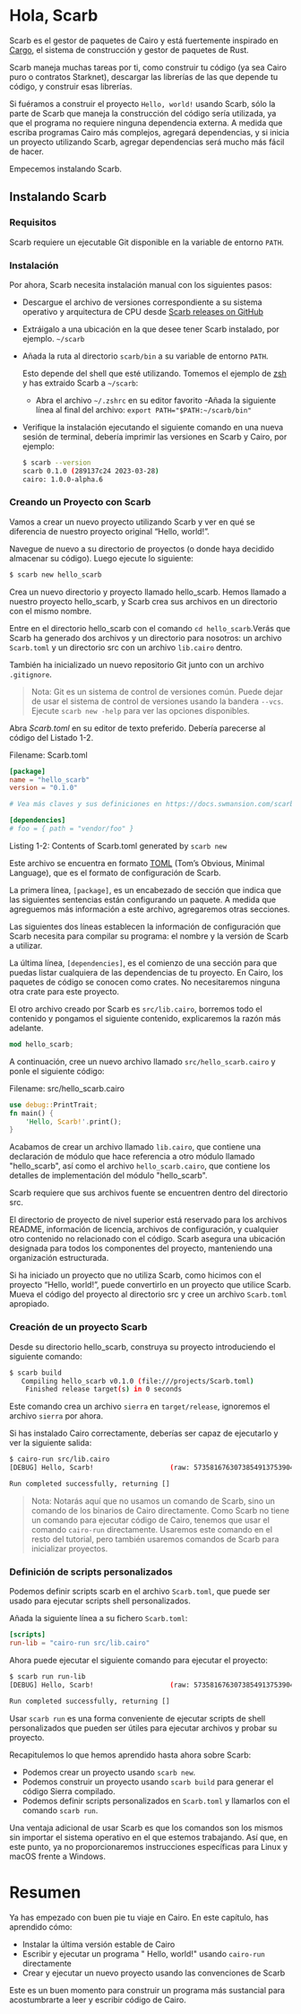 # Hola, Scarb

Scarb es el gestor de paquetes de Cairo y está fuertemente inspirado en [Cargo](https://doc.rust-lang.org/cargo/), el sistema de construcción y gestor de paquetes de Rust.

Scarb maneja muchas tareas por ti, como construir tu código (ya sea Cairo puro o contratos Starknet), descargar las librerías de las que depende tu código, y construir esas librerías.

Si fuéramos a construir el proyecto `Hello, world!` usando Scarb, sólo la parte de Scarb que maneja la construcción del código sería utilizada, ya que el programa no requiere ninguna dependencia externa. A medida que escriba programas Cairo más complejos, agregará dependencias, y si inicia un proyecto utilizando Scarb, agregar dependencias será mucho más fácil de hacer.

Empecemos instalando Scarb.

## Instalando Scarb

### Requisitos

Scarb requiere un ejecutable Git disponible en la variable de entorno `PATH`.

### Instalación

Por ahora, Scarb necesita instalación manual con los siguientes pasos:

- Descargue el archivo de versiones correspondiente a su sistema operativo y arquitectura de CPU desde [Scarb releases on GitHub](https://github.com/software-mansion/scarb/releases)
- Extráigalo a una ubicación en la que desee tener Scarb instalado, por ejemplo. `~/scarb`
- Añada la ruta al directorio `scarb/bin` a su variable de entorno `PATH`.

  Esto depende del shell que esté utilizando. Tomemos el ejemplo de [zsh](https://ohmyz.sh/) y has extraido Scarb a `~/scarb`:

  - Abra el archivo `~/.zshrc` en su editor favorito
  -Añada la siguiente línea al final del archivo: `export PATH="$PATH:~/scarb/bin"`

- Verifique la instalación ejecutando el siguiente comando en una nueva sesión de terminal, debería imprimir las versiones en Scarb y Cairo, por ejemplo:

  ```bash
  $ scarb --version
  scarb 0.1.0 (289137c24 2023-03-28)
  cairo: 1.0.0-alpha.6
  ```

### Creando un Proyecto con Scarb

Vamos a crear un nuevo proyecto utilizando Scarb y ver en qué se diferencia de nuestro proyecto original “Hello, world!”.

Navegue de nuevo a su directorio de proyectos (o donde haya decidido almacenar su código). Luego ejecute lo siguiente:

```bash
$ scarb new hello_scarb
```

Crea un nuevo directorio y proyecto llamado hello_scarb. Hemos llamado a nuestro proyecto hello_scarb, y Scarb crea sus archivos en un directorio con el mismo nombre.

Entre en el directorio hello_scarb con el comando `cd hello_scarb`.Verás que Scarb ha generado dos archivos y un directorio para nosotros: un archivo `Scarb.toml` y un directorio src con un archivo `lib.cairo` dentro.

También ha inicializado un nuevo repositorio Git junto con un archivo `.gitignore`.

> Nota: Git es un sistema de control de versiones común. Puede dejar de usar el sistema de control de versiones 
> usando la bandera `--vcs`.
> Ejecute `scarb new -help` para ver las opciones disponibles.

Abra _Scarb.toml_ en su editor de texto preferido. Debería parecerse al código del Listado 1-2.

<span class="filename">Filename: Scarb.toml</span>

```toml
[package]
name = "hello_scarb"
version = "0.1.0"

# Vea más claves y sus definiciones en https://docs.swmansion.com/scarb/docs/reference/manifest

[dependencies]
# foo = { path = "vendor/foo" }
```

<span class="caption">Listing 1-2: Contents of Scarb.toml generated by `scarb new`</span>

Este archivo se encuentra en formato [TOML](https://toml.io/) (Tom’s Obvious, Minimal Language), que es el formato de configuración de Scarb.

La primera línea, `[package]`, es un encabezado de sección que indica que las siguientes sentencias están configurando un paquete. A medida que agreguemos más información a este archivo, agregaremos otras secciones.

Las siguientes dos líneas establecen la información de configuración que Scarb necesita para compilar su programa: el nombre y la versión de Scarb a utilizar.

La última línea, `[dependencies]`, es el comienzo de una sección para que puedas listar cualquiera de las dependencias de tu proyecto. En Cairo, los paquetes de código se conocen como crates. No necesitaremos ninguna otra crate para este proyecto.

El otro archivo creado por Scarb es `src/lib.cairo`, borremos todo el contenido y pongamos el siguiente contenido, explicaremos la razón más adelante.

```rust
mod hello_scarb;
```

A continuación, cree un nuevo archivo llamado `src/hello_scarb.cairo` y ponle el siguiente código:

<span class="filename">Filename: src/hello_scarb.cairo</span>

```rust
use debug::PrintTrait;
fn main() {
    'Hello, Scarb!'.print();
}
```
Acabamos de crear un archivo llamado `lib.cairo`, que contiene una declaración de módulo que hace referencia a otro módulo llamado "hello_scarb", así como el archivo `hello_scarb.cairo`, que contiene los detalles de implementación del módulo "hello_scarb".

Scarb requiere que sus archivos fuente se encuentren dentro del directorio src.

El directorio de proyecto de nivel superior está reservado para los archivos README, información de licencia, archivos de configuración, y cualquier otro contenido no relacionado con el código.
Scarb asegura una ubicación designada para todos los componentes del proyecto, manteniendo una organización estructurada.

Si ha iniciado un proyecto que no utiliza Scarb, como hicimos con el proyecto “Hello, world!”, puede convertirlo en un proyecto que utilice Scarb. Mueva el código del proyecto al directorio src y cree un archivo `Scarb.toml` apropiado.

### Creación de un proyecto Scarb

Desde su directorio hello_scarb, construya su proyecto introduciendo el siguiente comando:

```bash
$ scarb build
   Compiling hello_scarb v0.1.0 (file:///projects/Scarb.toml)
    Finished release target(s) in 0 seconds
```

Este comando crea un archivo `sierra` en `target/release`, ignoremos el archivo `sierra` por ahora.

Si has instalado Cairo correctamente, deberías ser capaz de ejecutarlo y ver la siguiente salida:

```bash
$ cairo-run src/lib.cairo
[DEBUG] Hello, Scarb!                   (raw: 5735816763073854913753904210465)

Run completed successfully, returning []
```
> Nota: Notarás aquí que no usamos un comando de Scarb, sino un comando de los binarios de Cairo directamente.
> Como Scarb no tiene un comando para ejecutar código de Cairo, tenemos que usar el comando `cairo-run` directamente.
> Usaremos este comando en el resto del tutorial, pero también usaremos comandos de Scarb para inicializar proyectos.

### Definición de scripts personalizados

Podemos definir scripts scarb en el archivo `Scarb.toml`, que puede ser usado para ejecutar scripts shell personalizados.

Añada la siguiente línea a su fichero `Scarb.toml`:

```toml
[scripts]
run-lib = "cairo-run src/lib.cairo"
```

Ahora puede ejecutar el siguiente comando para ejecutar el proyecto:

```bash
$ scarb run run-lib
[DEBUG] Hello, Scarb!                   (raw: 5735816763073854913753904210465)

Run completed successfully, returning []
```

Usar `scarb run` es una forma conveniente de ejecutar scripts de shell personalizados que pueden ser útiles para ejecutar archivos y probar su proyecto.

Recapitulemos lo que hemos aprendido hasta ahora sobre Scarb:

- Podemos crear un proyecto usando `scarb new`.
- Podemos construir un proyecto usando `scarb build` para generar el código Sierra compilado.
- Podemos definir scripts personalizados en `Scarb.toml` y llamarlos con el comando `scarb run`.

Una ventaja adicional de usar Scarb es que los comandos son los mismos sin importar el sistema operativo en el que estemos trabajando. Así que, en este punto, ya no proporcionaremos instrucciones específicas para Linux y macOS frente a Windows.
# Resumen

Ya has empezado con buen pie tu viaje en Cairo. En este capítulo, has aprendido cómo:

- Instalar la última versión estable de Cairo
- Escribir y ejecutar un programa " Hello, world!" usando `cairo-run` directamente
- Crear y ejecutar un nuevo proyecto usando las convenciones de Scarb

Este es un buen momento para construir un programa más sustancial para acostumbrarte a leer y escribir código de Cairo.